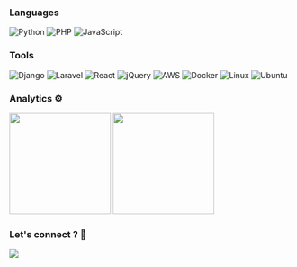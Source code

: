 ### Languages
![Python](https://img.shields.io/badge/-Python-05122A?style=flat&logo=python)
![PHP](https://img.shields.io/badge/php-%23777BB4.svg?&style=flat&logo=php&logoColor=white)
![JavaScript](https://img.shields.io/badge/javascript%20-%23323330.svg?&style=flat&logo=javascript&logoColor=%23F7DF1E)

### Tools
![Django](https://img.shields.io/badge/django%20-%23092E20.svg?&style=flat&logo=django&logoColor=white)
![Laravel](https://img.shields.io/badge/laravel-%23FF2D20.svg?style=flat&logo=laravel&logoColor=white)
![React](https://img.shields.io/badge/react%20-%2320232a.svg?&style=flat&logo=react&logoColor=%2361DAFB)
![jQuery](https://img.shields.io/badge/jquery%20-%230769AD.svg?&style=flat&logo=jquery&logoColor=white)
![AWS](https://img.shields.io/badge/AWS%20-%23FF9900.svg?&style=flat&logo=amazon-aws&logoColor=white) 
![Docker](https://img.shields.io/badge/-Docker-05122A?style=flat&logo=docker)
![Linux](https://img.shields.io/badge/-Linux-05122A?style=flat&logo=linux)
![Ubuntu](https://img.shields.io/badge/Ubuntu-E95420?style=flat&logo=ubuntu&logoColor=white)

### Analytics ⚙️
<img height="180em" src="https://github-readme-stats.vercel.app/api/?username=relsi&count_private=true&show_icons=true"/>
<img height="180em" src="https://github-readme-stats-eight-theta.vercel.app/api/top-langs/?username=relsi&layout=compact&langs_count=8"/>

### Let's connect ? 🤝
<a href="https://www.linkedin.com/in/relsi/"><img src="https://img.shields.io/badge/-relsi-blue?style=flat&logo=Linkedin&logoColor=white"/></a>
